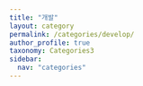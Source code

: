```yaml
---
title: "개발"
layout: category
permalink: /categories/develop/
author_profile: true
taxonomy: Categories3
sidebar:
  nav: "categories"
---
```

